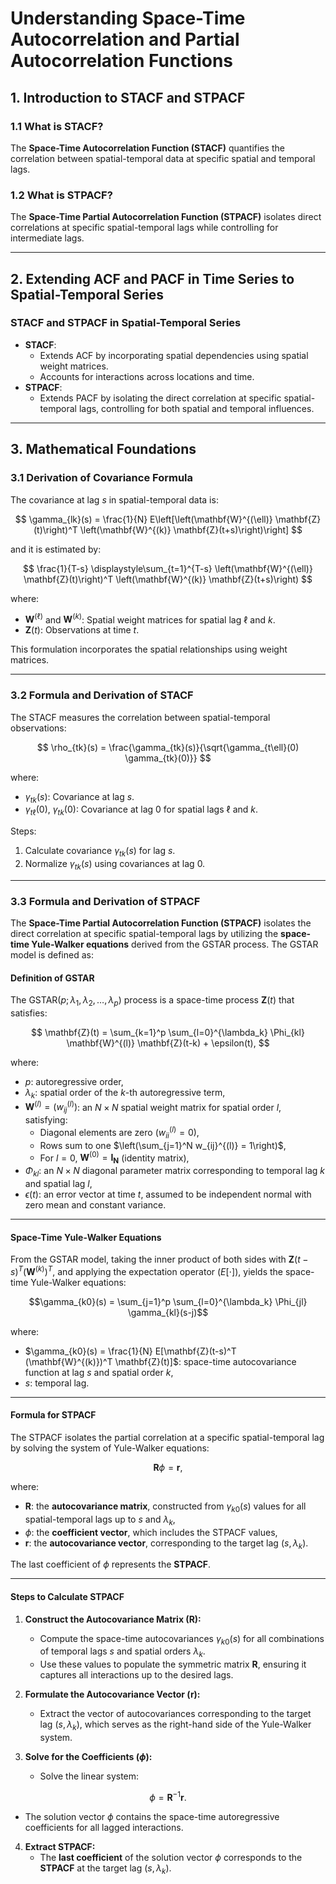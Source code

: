 # **Understanding Space-Time Autocorrelation and Partial Autocorrelation Functions**

## **1. Introduction to STACF and STPACF**

### **1.1 What is STACF?**
The **Space-Time Autocorrelation Function (STACF)** quantifies the correlation between spatial-temporal data at specific spatial and temporal lags.

### **1.2 What is STPACF?**
The **Space-Time Partial Autocorrelation Function (STPACF)** isolates direct correlations at specific spatial-temporal lags while controlling for intermediate lags.

---

## **2. Extending ACF and PACF in Time Series to Spatial-Temporal Series**


### **STACF and STPACF in Spatial-Temporal Series**
- **STACF**:
  - Extends ACF by incorporating spatial dependencies using spatial weight matrices.
  - Accounts for interactions across locations and time.
- **STPACF**:
  - Extends PACF by isolating the direct correlation at specific spatial-temporal lags, controlling for both spatial and temporal influences.

---

## **3. Mathematical Foundations**

### **3.1 Derivation of Covariance Formula**
The covariance at lag $s$ in spatial-temporal data is:

$$
\gamma_{lk}(s) = \frac{1}{N} E\left[\left(\mathbf{W}^{(\ell)} \mathbf{Z}(t)\right)^T \left(\mathbf{W}^{(k)} \mathbf{Z}(t+s)\right)\right]
$$

and it is estimated by:

$$
\frac{1}{T-s} \displaystyle\sum_{t=1}^{T-s} \left(\mathbf{W}^{(\ell)} \mathbf{Z}(t)\right)^T \left(\mathbf{W}^{(k)} \mathbf{Z}(t+s)\right)
$$

where:
- $\mathbf{W}^{(\ell)}$ and $\mathbf{W}^{(k)}$: Spatial weight matrices for spatial lag $\ell$ and $k$.
- $\mathbf{Z}(t)$: Observations at time $t$.

This formulation incorporates the spatial relationships using weight matrices.

---

### **3.2 Formula and Derivation of STACF**
The STACF measures the correlation between spatial-temporal observations:

$$
\rho_{tk}(s) = \frac{\gamma_{tk}(s)}{\sqrt{\gamma_{t\ell}(0) \gamma_{tk}(0)}}
$$

where:
- $\gamma_{tk}(s)$: Covariance at lag $s$.
- $\gamma_{t\ell}(0)$, $\gamma_{tk}(0)$: Covariance at lag 0 for spatial lags $\ell$ and $k$.

Steps:
1. Calculate covariance $\gamma_{tk}(s)$ for lag $s$.
2. Normalize $\gamma_{tk}(s)$ using covariances at lag 0.

---

### **3.3 Formula and Derivation of STPACF**

The **Space-Time Partial Autocorrelation Function (STPACF)** isolates the direct correlation at specific spatial-temporal lags by utilizing the **space-time Yule-Walker equations** derived from the GSTAR process. The GSTAR model is defined as:

#### **Definition of GSTAR**
The $\text{GSTAR}(p; \lambda_1, \lambda_2, \dots, \lambda_p)$ process is a space-time process $\mathbf{Z}(t)$ that satisfies:

$$
\mathbf{Z}(t) = \sum_{k=1}^p \sum_{l=0}^{\lambda_k} \Phi_{kl} \mathbf{W}^{(l)} \mathbf{Z}(t-k) + \epsilon(t),
$$

where:
- $p$: autoregressive order,
- $\lambda_k$: spatial order of the $k$-th autoregressive term,
- $\mathbf{W}^{(l)} = (w_{ij}^{(l)})$: an $N \times N$ spatial weight matrix for spatial order $l$, satisfying:
  - Diagonal elements are zero ($w_{ii}^{(l)} = 0$),
  - Rows sum to one $\left(\sum_{j=1}^N w_{ij}^{(l)} = 1\right)$,
  - For $l = 0$, $\mathbf{W}^{(0)} = \mathbf{I_N}$ (identity matrix),
- $\Phi_{kl}$: an $N \times N$ diagonal parameter matrix corresponding to temporal lag $k$ and spatial lag $l$,
- $\epsilon(t)$: an error vector at time $t$, assumed to be independent normal with zero mean and constant variance.

---

#### **Space-Time Yule-Walker Equations**

From the GSTAR model, taking the inner product of both sides with $\mathbf{Z}(t-s)^T(\mathbf{W}^{(k)})^T$, and applying the expectation operator ($E[\cdot]$), yields the space-time Yule-Walker equations:

$$\gamma_{k0}(s) = \sum_{j=1}^p \sum_{l=0}^{\lambda_k} \Phi_{jl} \gamma_{kl}(s-j)$$

where:
- $\gamma_{k0}(s) = \frac{1}{N} E[\mathbf{Z}(t-s)^T (\mathbf{W}^{(k)})^T \mathbf{Z}(t)]$: space-time autocovariance function at lag $s$ and spatial order $k$,
- $s$: temporal lag.

---

#### **Formula for STPACF**

The STPACF isolates the partial correlation at a specific spatial-temporal lag by solving the system of Yule-Walker equations:

$$
\mathbf{R} \phi = \mathbf{r},
$$

where:
- $\mathbf{R}$: the **autocovariance matrix**, constructed from $\gamma_{k0}(s)$ values for all spatial-temporal lags up to $s$ and $\lambda_k$,
- $\phi$: the **coefficient vector**, which includes the STPACF values,
- $\mathbf{r}$: the **autocovariance vector**, corresponding to the target lag $(s, \lambda_k)$.

The last coefficient of $\phi$ represents the **STPACF**.

---

#### **Steps to Calculate STPACF**

1. **Construct the Autocovariance Matrix ($\mathbf{R}$):**
   - Compute the space-time autocovariances $\gamma_{k0}(s)$ for all combinations of temporal lags $s$ and spatial orders $\lambda_k$.
   - Use these values to populate the symmetric matrix $\mathbf{R}$, ensuring it captures all interactions up to the desired lags.

2. **Formulate the Autocovariance Vector ($\mathbf{r}$):**
   - Extract the vector of autocovariances corresponding to the target lag $(s, \lambda_k)$, which serves as the right-hand side of the Yule-Walker system.

3. **Solve for the Coefficients ($\phi$):**
   - Solve the linear system:
     
$$
\phi = \mathbf{R}^{-1} \mathbf{r}.
$$

   - The solution vector $\phi$ contains the space-time autoregressive coefficients for all lagged interactions.

4. **Extract STPACF:**
   - The **last coefficient** of the solution vector $\phi$ corresponds to the **STPACF** at the target lag $(s, \lambda_k)$.
